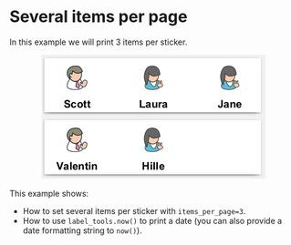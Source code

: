 # Several items per page

In this example we will print 3 items per sticker.

<p align='center'><img src="./screenshot.png" alt="screenshot"></p>

This example shows:

- How to set several items per sticker with ``items_per_page=3``.
- How to use ``label_tools.now()`` to print a date (you can also provide a date formatting string to ``now()``).


